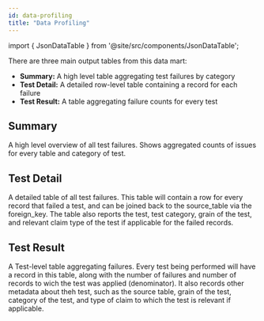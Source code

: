 ```yaml
---
id: data-profiling
title: "Data Profiling"
---
```


import { JsonDataTable } from '@site/src/components/JsonDataTable';

There are three main output tables from this data mart:
- **Summary:** A high level table aggregating test failures by category
- **Test Detail:** A detailed row-level table containing a record for each failure
- **Test Result:** A table aggregating failure counts for every test

## Summary

A high level overview of all test failures. Shows aggregated counts of issues for every table and category of test.

<JsonDataTable jsonPath="nodes.model\.data_profiling\.data_profiling__summary.columns" />

## Test Detail

A detailed table of all test failures. This table will contain a row for every record that failed a test, and can be joined back to the source_table via the foreign_key. The table also reports the test, test category, grain of the test, and relevant claim type of the test if applicable for the failed records.

<JsonDataTable jsonPath="nodes.model\.data_profiling\.data_profiling__test_detail.columns" />

## Test Result

A Test-level table aggregating failures.  Every test being performed will have a record in this table, along with the number of failures and number of records to wich the test was applied (denominator).  It also records other metadata about theh test, such as the source table, grain of the test, category of the test, and type of claim to which the test is relevant if applicable.

<JsonDataTable jsonPath="nodes.model\.data_profiling\.data_profiling__test_result.columns" />